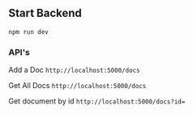 ## Start Backend

```npm run dev```

### API's

Add a Doc
```http://localhost:5000/docs```

Get All Docs
```http://localhost:5000/docs```

Get document by id
```http://localhost:5000/docs?id=```
